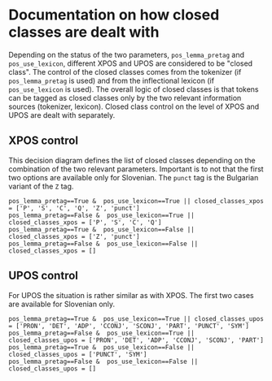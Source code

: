 # Documentation on how closed classes are dealt with

Depending on the status of the two parameters, ```pos_lemma_pretag``` and ```pos_use_lexicon```, different XPOS and UPOS are considered to be "closed class". The control of the closed classes comes from the tokenizer (if ```pos_lemma_pretag``` is used) and from the inflectional lexicon (if ```pos_use_lexicon``` is used). The overall logic of closed classes is that tokens can be tagged as closed classes only by the two relevant information sources (tokenizer, lexicon). Closed class control on the level of XPOS and UPOS are dealt with separately.

## XPOS control

This decision diagram defines the list of closed classes depending on the combination of the two relevant parameters. Important is to not that the first two options are available only for Slovenian. The `punct` tag is the Bulgarian variant of the `Z` tag.

```
pos_lemma_pretag==True &  pos_use_lexicon==True || closed_classes_xpos = ['P', 'S', 'C', 'Q', 'Z', 'punct']
pos_lemma_pretag==False &  pos_use_lexicon==True || closed_classes_xpos = ['P', 'S', 'C', 'Q']
pos_lemma_pretag==True &  pos_use_lexicon==False || closed_classes_xpos = ['Z', 'punct']
pos_lemma_pretag==False &  pos_use_lexicon==False || closed_classes_xpos = []
```

## UPOS control

For UPOS the situation is rather similar as with XPOS. The first two cases are available for Slovenian only.

```
pos_lemma_pretag==True &  pos_use_lexicon==True || closed_classes_upos = ['PRON', 'DET', 'ADP', 'CCONJ', 'SCONJ', 'PART', 'PUNCT', 'SYM']
pos_lemma_pretag==False &  pos_use_lexicon==True || closed_classes_upos = ['PRON', 'DET', 'ADP', 'CCONJ', 'SCONJ', 'PART']
pos_lemma_pretag==True &  pos_use_lexicon==False || closed_classes_upos = ['PUNCT', 'SYM']
pos_lemma_pretag==False &  pos_use_lexicon==False || closed_classes_upos = []
```

